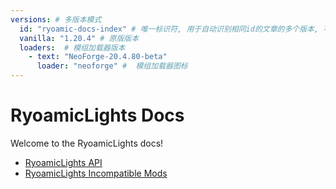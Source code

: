 ```yaml
---
versions: # 多版本模式
  id: "ryoamic-docs-index" # 唯一标识符, 用于自动识别相同id的文章的多个版本, 不填就不会自动识别
  vanilla: "1.20.4" # 原版版本
  loaders:  # 模组加载器版本
    - text: "NeoForge-20.4.80-beta"
      loader: "neoforge" #  模组加载器图标
---
```


# RyoamicLights Docs

Welcome to the RyoamicLights docs!

- [RyoamicLights API](/docs/ryoamiclights/api)
- [RyoamicLights Incompatible Mods](/docs/ryoamiclights/incompatible-mods)